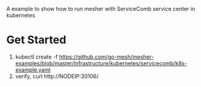 A example to show how to run mesher with ServiceComb service center in kubernetes

# Get Started

1. kubectl create -f https://github.com/go-mesh/mesher-examples/blob/master/Infrastructure/kubernetes/servicecomb/k8s-example.yaml
2. verify, curl http://NODEIP:30106/ 



